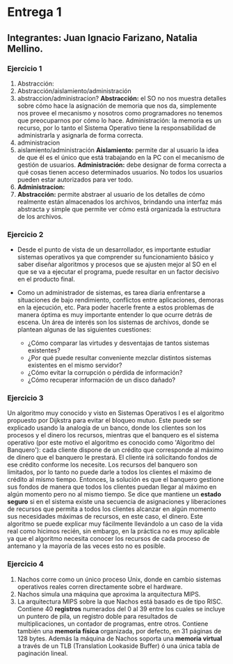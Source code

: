 # Entrega 1

## Integrantes: Juan Ignacio Farizano, Natalia Mellino.

### Ejercicio 1

1. Abstracción: 
2. Abstracción/aislamiento/administración
3. abstraccion/administracion?
   **Abstracción:** el SO no nos muestra detalles sobre cómo hace la asignación de memoria que nos da, simplemente nos provee el mecanismo y nosotros como programadores no tenemos que preocuparnos por cómo lo hace.
   Administración: la memoria es un recurso, por lo tanto el Sistema Operativo tiene la responsabilidad de administrarla y asignarla de forma correcta.
4. administracion
5. aislamiento/administración
    **Aislamiento:** permite dar al usuario la idea de que él es el único que está trabajando en la PC con el mecanismo de gestión de usuarios.
    **Administración:** debe designar de forma correcta a qué cosas tienen acceso determinados usuarios. No todos los usuarios pueden estar autorizados para ver todo.
6. **Administracion:**
7. **Abstracción:** permite abstraer al usuario de los detalles de cómo realmente están almacenados los archivos, brindando una interfaz más abstracta y simple que permite ver cómo está organizada la estructura de los archivos.

### Ejercicio 2

- Desde el punto de vista de un desarrollador, es importante estudiar sistemas operativos ya que comprender su funcionamiento básico y saber diseñar algoritmos y procesos que se ajusten mejor al SO en el que se va a ejecutar el programa, puede resultar en un factor decisivo en el producto final.
  
- Como un administrador de sistemas, es tarea diaria enfrentarse a situaciones de bajo rendimiento, conflictos entre aplicaciones, demoras en la ejecución, etc. Para poder hacerle frente a estos problemas de manera óptima es muy importante entender lo que ocurre detrás de escena. 
Un área de interés son los sistemas de archivos, donde se plantean algunas de las siguientes cuestiones:
    - ¿Cómo comparar las virtudes y desventajas de tantos sistemas existentes?
    - ¿Por qué puede resultar conveniente mezclar distintos sistemas existentes en el mismo servidor?
    - ¿Cómo evitar la corrupción o pérdida de información?
    - ¿Cómo recuperar información de un disco dañado?

### Ejercicio 3

Un algoritmo muy conocido y visto en Sistemas Operativos I es el algoritmo propuesto por Dijkstra para evitar el bloqueo mutuo. Este puede ser explicado usando la analogía de un banco, donde los clientes son los procesos y el dinero los recursos, mientras que el banquero es el sistema operativo (por este motivo el algoritmo es conocido como 'Algoritmo del Banquero'): cada cliente dispone de un crédito que corresponde al máximo de dinero que el banquero le prestará. El cliente irá solicitando fondos de ese crédito conforme los necesite. Los recursos del banquero son limitados, por lo tanto no puede darle a todos los clientes el máximo de crédito al mismo tiempo. Entonces, la solución es que el banquero gestione sus fondos de manera que todos los clientes puedan llegar al máximo en algún momento pero no al mismo tiempo. Se dice que mantiene un **estado seguro** si en el sistema existe una secuencia de asignaciones y liberaciones de recursos que permita a todos los clientes alcanzar en algún momento sus necesidades máximas de recursos, en este caso, el dinero. Este algoritmo se puede explicar muy fácilmente llevándolo a un caso de la vida real como hicimos recién, sin embargo, en la práctica no es muy aplicable ya que el algoritmo necesita conocer los recursos de cada proceso de antemano y la mayoría de las veces esto no es posible.  

### Ejercicio 4

1. Nachos corre como un único proceso Unix, donde en cambio sistemas operativos reales corren directamente sobre el hardware.
2. Nachos simula una máquina que aproxima la arquitectura MIPS.
3. La arquitectura MIPS sobre la que Nachos está basado es de tipo RISC. Contiene 40 **registros** numerados del 0 al 39 entre los cuales se incluye un puntero de pila, un registro doble para resultados de multiplicaciones, un contador de programas, entre otros. Contiene también una **memoria física** organizada, por defecto, en 31 páginas de 128 bytes. Además la máquina de Nachos soporta una **memoria virtual** a través de un TLB (Translation Lookaside Buffer) ó una única tabla de paginación lineal.

